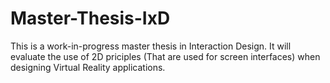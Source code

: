 # Master-Thesis-IxD
This is a work-in-progress master thesis in Interaction Design. It will evaluate the use of 2D priciples (That are used for screen interfaces) when designing Virtual Reality applications.
